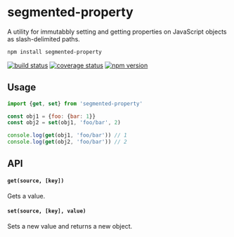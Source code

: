 # segmented-property

A utility for immutabbly setting and getting properties on JavaScript objects as slash-delimited paths.

```sh
npm install segmented-property
```

[![build status](https://img.shields.io/travis/mariuslundgard/segmented-property/master.svg?style=flat-square)](https://travis-ci.org/mariuslundgard/segmented-property)
[![coverage status](https://img.shields.io/coveralls/mariuslundgard/segmented-property/master.svg?style=flat-square)](https://coveralls.io/github/mariuslundgard/segmented-property?branch=master)
[![npm version](https://img.shields.io/npm/v/segmented-property.svg?style=flat-square)](https://www.npmjs.com/package/segmented-property)

## Usage

```js
import {get, set} from 'segmented-property'

const obj1 = {foo: {bar: 1}}
const obj2 = set(obj1, 'foo/bar', 2)

console.log(get(obj1, 'foo/bar')) // 1
console.log(get(obj2, 'foo/bar')) // 2
```

## API

#### `get(source, [key])`

Gets a value.

#### `set(source, [key], value)`

Sets a new value and returns a new object.
